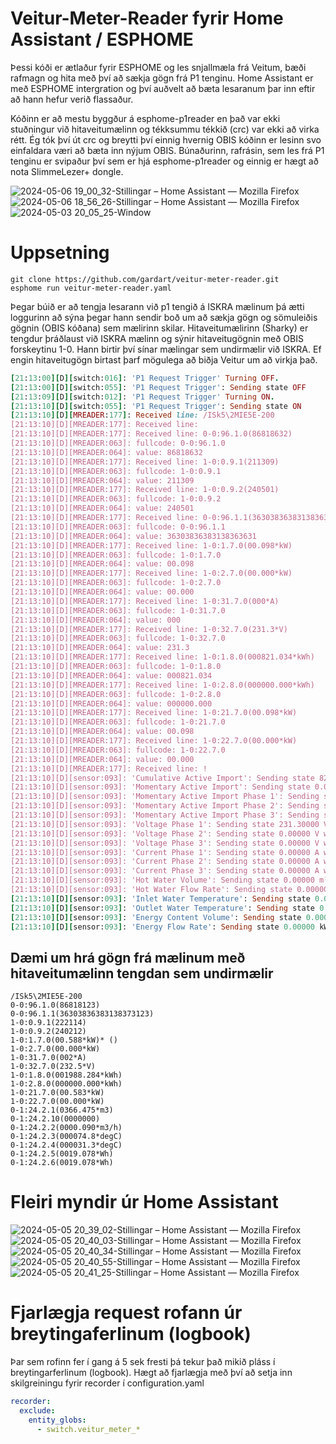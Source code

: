 # Veitur-Meter-Reader fyrir Home Assistant / ESPHOME
Þessi kóði er ætlaður fyrir ESPHOME og les snjallmæla frá Veitum, bæði rafmagn og hita með því að sækja gögn frá P1 tenginu.
Home Assistant er með ESPHOME intergration og því auðvelt að bæta lesaranum þar inn eftir að hann hefur verið flassaður.

Kóðinn er að mestu byggður á esphome-p1reader en það var ekki stuðningur við hitaveitumælinn og tékksummu tékkið (crc) var ekki að virka rétt. Ég tók því út crc og breytti því einnig hvernig OBIS kóðinn er lesinn svo einfaldara væri að bæta inn nýjum OBIS. Búnaðurinn, rafrásin, sem les frá P1 tenginu er svipaður því sem er hjá esphome-p1reader og einnig er hægt að nota SlimmeLezer+ dongle.

![2024-05-06 19_00_32-Stillingar – Home Assistant — Mozilla Firefox](https://github.com/gardart/veitur-meter-reader/assets/3597603/e614d056-9495-4b05-a78d-5e2ff0081a92)
![2024-05-06 18_56_26-Stillingar – Home Assistant — Mozilla Firefox](https://github.com/gardart/veitur-meter-reader/assets/3597603/703e81e8-101b-4de5-b64b-cf1c2da8bab4)
![2024-05-03 20_05_25-Window](https://github.com/gardart/veitur-meter-reader/assets/3597603/11e9a3a8-2fb3-491b-9b01-b9d41aa8573b)

# Uppsetning
```shell
git clone https://github.com/gardart/veitur-meter-reader.git
esphome run veitur-meter-reader.yaml
```
Þegar búið er að tengja lesarann við p1 tengið á ISKRA mælinum þá ætti loggurinn að sýna þegar hann sendir boð um að sækja gögn og sömuleiðis gögnin (OBIS kóðana) sem mælirinn skilar. Hitaveitumælirinn (Sharky) er tengdur þráðlaust við ISKRA mælinn og sýnir hitaveitugögnin með OBIS forskeytinu 1-0. Hann birtir því sínar mælingar sem undirmælir við ISKRA. Ef engin hitaveitugögn birtast þarf mögulega að biðja Veitur um að virkja það.
```ruby
[21:13:00][D][switch:016]: 'P1 Request Trigger' Turning OFF.
[21:13:00][D][switch:055]: 'P1 Request Trigger': Sending state OFF
[21:13:09][D][switch:012]: 'P1 Request Trigger' Turning ON.
[21:13:10][D][switch:055]: 'P1 Request Trigger': Sending state ON
[21:13:10][D][MREADER:177]: Received line: /ISk5\2MIE5E-200
[21:13:10][D][MREADER:177]: Received line:
[21:13:10][D][MREADER:177]: Received line: 0-0:96.1.0(86818632)
[21:13:10][D][MREADER:063]: fullcode: 0-0:96.1.0
[21:13:10][D][MREADER:064]: value: 86818632
[21:13:10][D][MREADER:177]: Received line: 1-0:0.9.1(211309)
[21:13:10][D][MREADER:063]: fullcode: 1-0:0.9.1
[21:13:10][D][MREADER:064]: value: 211309
[21:13:10][D][MREADER:177]: Received line: 1-0:0.9.2(240501)
[21:13:10][D][MREADER:063]: fullcode: 1-0:0.9.2
[21:13:10][D][MREADER:064]: value: 240501
[21:13:10][D][MREADER:177]: Received line: 0-0:96.1.1(36303836383138363631)
[21:13:10][D][MREADER:063]: fullcode: 0-0:96.1.1
[21:13:10][D][MREADER:064]: value: 36303836383138363631
[21:13:10][D][MREADER:177]: Received line: 1-0:1.7.0(00.098*kW)
[21:13:10][D][MREADER:063]: fullcode: 1-0:1.7.0
[21:13:10][D][MREADER:064]: value: 00.098
[21:13:10][D][MREADER:177]: Received line: 1-0:2.7.0(00.000*kW)
[21:13:10][D][MREADER:063]: fullcode: 1-0:2.7.0
[21:13:10][D][MREADER:064]: value: 00.000
[21:13:10][D][MREADER:177]: Received line: 1-0:31.7.0(000*A)
[21:13:10][D][MREADER:063]: fullcode: 1-0:31.7.0
[21:13:10][D][MREADER:064]: value: 000
[21:13:10][D][MREADER:177]: Received line: 1-0:32.7.0(231.3*V)
[21:13:10][D][MREADER:063]: fullcode: 1-0:32.7.0
[21:13:10][D][MREADER:064]: value: 231.3
[21:13:10][D][MREADER:177]: Received line: 1-0:1.8.0(000821.034*kWh)
[21:13:10][D][MREADER:063]: fullcode: 1-0:1.8.0
[21:13:10][D][MREADER:064]: value: 000821.034
[21:13:10][D][MREADER:177]: Received line: 1-0:2.8.0(000000.000*kWh)
[21:13:10][D][MREADER:063]: fullcode: 1-0:2.8.0
[21:13:10][D][MREADER:064]: value: 000000.000
[21:13:10][D][MREADER:177]: Received line: 1-0:21.7.0(00.098*kW)
[21:13:10][D][MREADER:063]: fullcode: 1-0:21.7.0
[21:13:10][D][MREADER:064]: value: 00.098
[21:13:10][D][MREADER:177]: Received line: 1-0:22.7.0(00.000*kW)
[21:13:10][D][MREADER:063]: fullcode: 1-0:22.7.0
[21:13:10][D][MREADER:064]: value: 00.000
[21:13:10][D][MREADER:177]: Received line: !
[21:13:10][D][sensor:093]: 'Cumulative Active Import': Sending state 821.03400 kWh with 3 decimals of accuracy
[21:13:10][D][sensor:093]: 'Momentary Active Import': Sending state 0.09800 kW with 3 decimals of accuracy
[21:13:10][D][sensor:093]: 'Momentary Active Import Phase 1': Sending state 0.09800 kW with 3 decimals of accuracy
[21:13:10][D][sensor:093]: 'Momentary Active Import Phase 2': Sending state 0.00000 kW with 3 decimals of accuracy
[21:13:10][D][sensor:093]: 'Momentary Active Import Phase 3': Sending state 0.00000 kW with 3 decimals of accuracy
[21:13:10][D][sensor:093]: 'Voltage Phase 1': Sending state 231.30000 V with 3 decimals of accuracy
[21:13:10][D][sensor:093]: 'Voltage Phase 2': Sending state 0.00000 V with 3 decimals of accuracy
[21:13:10][D][sensor:093]: 'Voltage Phase 3': Sending state 0.00000 V with 3 decimals of accuracy
[21:13:10][D][sensor:093]: 'Current Phase 1': Sending state 0.00000 A with 3 decimals of accuracy
[21:13:10][D][sensor:093]: 'Current Phase 2': Sending state 0.00000 A with 3 decimals of accuracy
[21:13:10][D][sensor:093]: 'Current Phase 3': Sending state 0.00000 A with 3 decimals of accuracy
[21:13:10][D][sensor:093]: 'Hot Water Volume': Sending state 0.00000 m³ with 3 decimals of accuracy
[21:13:10][D][sensor:093]: 'Hot Water Flow Rate': Sending state 0.00000 m³/h with 3 decimals of accuracy
[21:13:10][D][sensor:093]: 'Inlet Water Temperature': Sending state 0.00000 °C with 1 decimals of accuracy
[21:13:10][D][sensor:093]: 'Outlet Water Temperature': Sending state 0.00000 °C with 1 decimals of accuracy
[21:13:10][D][sensor:093]: 'Energy Content Volume': Sending state 0.00000 kWh with 3 decimals of accuracy
[21:13:10][D][sensor:093]: 'Energy Flow Rate': Sending state 0.00000 kW with 3 decimals of accuracy
```

## Dæmi um hrá gögn frá mælinum með hitaveitumælinn tengdan sem undirmælir
```
/ISk5\2MIE5E-200
0-0:96.1.0(86818123)
0-0:96.1.1(36303836383138373123)
1-0:0.9.1(222114)
1-0:0.9.2(240212)
1-0:1.7.0(00.588*kW)* ()
1-0:2.7.0(00.000*kW)
1-0:31.7.0(002*A)
1-0:32.7.0(232.5*V)
1-0:1.8.0(001988.284*kWh)
1-0:2.8.0(000000.000*kWh)
1-0:21.7.0(00.583*kW)
1-0:22.7.0(00.000*kW)
0-1:24.2.1(0366.475*m3)
0-1:24.2.10(0000000)
0-1:24.2.2(0000.090*m3/h)
0-1:24.2.3(000074.8*degC)
0-1:24.2.4(000031.3*degC)
0-1:24.2.5(0019.078*Wh)
0-1:24.2.6(0019.078*Wh)
```

# Fleiri myndir úr Home Assistant

![2024-05-05 20_39_02-Stillingar – Home Assistant — Mozilla Firefox](https://github.com/gardart/veitur-meter-reader/assets/3597603/d5a82353-ed8e-4260-8cc2-3ee4671050d7)
![2024-05-05 20_40_03-Stillingar – Home Assistant — Mozilla Firefox](https://github.com/gardart/veitur-meter-reader/assets/3597603/893d6719-a354-489a-a428-cb6a5490615e)
![2024-05-05 20_40_34-Stillingar – Home Assistant — Mozilla Firefox](https://github.com/gardart/veitur-meter-reader/assets/3597603/abb68a91-36eb-45f8-bbd5-2639a7b8075f)
![2024-05-05 20_40_55-Stillingar – Home Assistant — Mozilla Firefox](https://github.com/gardart/veitur-meter-reader/assets/3597603/f0b305c1-6d7c-41f8-951d-ae2c305df011)
![2024-05-05 20_41_25-Stillingar – Home Assistant — Mozilla Firefox](https://github.com/gardart/veitur-meter-reader/assets/3597603/3d98d6e9-c1a3-4ac3-8c7d-c0e68adc0203)

# Fjarlægja request rofann úr breytingaferlinum (logbook)
Þar sem rofinn fer í gang á 5 sek fresti þá tekur það mikið pláss í breytingarferlinum (logbook). Hægt að fjarlægja með því að setja inn skilgreiningu fyrir recorder í configuration.yaml

```yaml
recorder:
  exclude:
    entity_globs:
      - switch.veitur_meter_*
```
